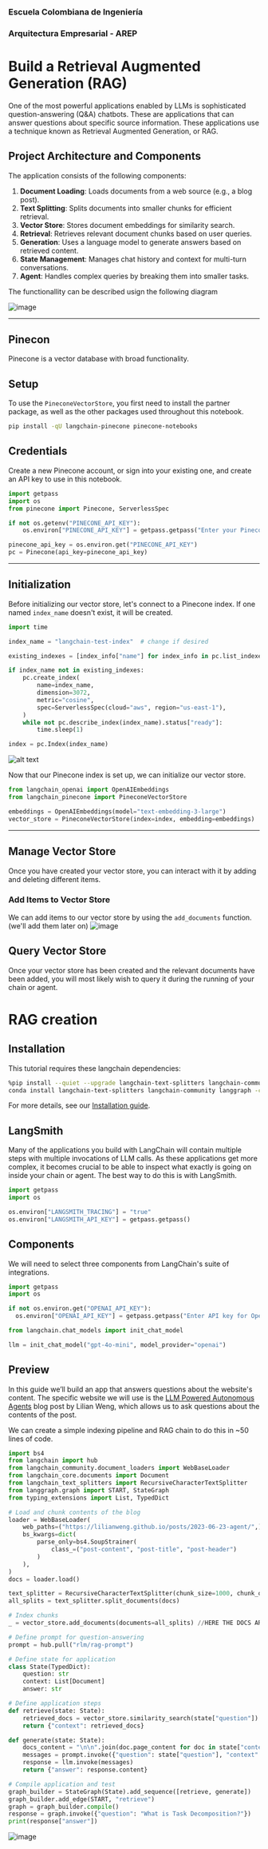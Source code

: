### Escuela Colombiana de Ingeniería

### Arquitectura Empresarial - AREP

# Build a Retrieval Augmented Generation (RAG)
One of the most powerful applications enabled by LLMs is sophisticated question-answering (Q&A) chatbots. These are applications that can answer questions about specific source information. These applications use a technique known as Retrieval Augmented Generation, or RAG.
## Project Architecture and Components

The application consists of the following components:

1. **Document Loading**: Loads documents from a web source (e.g., a blog post).
2. **Text Splitting**: Splits documents into smaller chunks for efficient retrieval.
3. **Vector Store**: Stores document embeddings for similarity search.
4. **Retrieval**: Retrieves relevant document chunks based on user queries.
5. **Generation**: Uses a language model to generate answers based on retrieved content.
6. **State Management**: Manages chat history and context for multi-turn conversations.
7. **Agent**: Handles complex queries by breaking them into smaller tasks.

The functionallity can be described usign the following diagram

![image](https://github.com/user-attachments/assets/ca5737bc-775f-417a-9a98-62974a894f0f)


---

## Pinecon 
Pinecone is a vector database with broad functionality.
## Setup

To use the `PineconeVectorStore`, you first need to install the partner package, as well as the other packages used throughout this notebook.

```sh
pip install -qU langchain-pinecone pinecone-notebooks
```

## Credentials

Create a new Pinecone account, or sign into your existing one, and create an API key to use in this notebook.

```python
import getpass
import os
from pinecone import Pinecone, ServerlessSpec

if not os.getenv("PINECONE_API_KEY"):
    os.environ["PINECONE_API_KEY"] = getpass.getpass("Enter your Pinecone API key: ")

pinecone_api_key = os.environ.get("PINECONE_API_KEY")
pc = Pinecone(api_key=pinecone_api_key)
```

---

## Initialization

Before initializing our vector store, let's connect to a Pinecone index. If one named `index_name` doesn't exist, it will be created.

```python
import time

index_name = "langchain-test-index"  # change if desired

existing_indexes = [index_info["name"] for index_info in pc.list_indexes()]

if index_name not in existing_indexes:
    pc.create_index(
        name=index_name,
        dimension=3072,
        metric="cosine",
        spec=ServerlessSpec(cloud="aws", region="us-east-1"),
    )
    while not pc.describe_index(index_name).status["ready"]:
        time.sleep(1)

index = pc.Index(index_name)
```

![alt text](image.png)

Now that our Pinecone index is set up, we can initialize our vector store.

```python
from langchain_openai import OpenAIEmbeddings
from langchain_pinecone import PineconeVectorStore

embeddings = OpenAIEmbeddings(model="text-embedding-3-large")
vector_store = PineconeVectorStore(index=index, embedding=embeddings)
```

---

## Manage Vector Store

Once you have created your vector store, you can interact with it by adding and deleting different items.

### Add Items to Vector Store

We can add items to our vector store by using the `add_documents` function. (we'll add them later on)
![image](https://github.com/user-attachments/assets/bd0e898d-2c28-4913-b201-5b315b610809)


## Query Vector Store

Once your vector store has been created and the relevant documents have been added, you will most likely wish to query it during the running of your chain or agent.

# RAG creation

## Installation

This tutorial requires these langchain dependencies:

```bash
%pip install --quiet --upgrade langchain-text-splitters langchain-community langgraph
conda install langchain-text-splitters langchain-community langgraph -c conda-forge
```

For more details, see our [Installation guide](#).

## LangSmith

Many of the applications you build with LangChain will contain multiple steps with multiple invocations of LLM calls. As these applications get more complex, it becomes crucial to be able to inspect what exactly is going on inside your chain or agent. The best way to do this is with LangSmith.


```python
import getpass
import os

os.environ["LANGSMITH_TRACING"] = "true"
os.environ["LANGSMITH_API_KEY"] = getpass.getpass()
```

## Components

We will need to select three components from LangChain's suite of integrations.

```python
import getpass
import os

if not os.environ.get("OPENAI_API_KEY"):
  os.environ["OPENAI_API_KEY"] = getpass.getpass("Enter API key for OpenAI: ")

from langchain.chat_models import init_chat_model

llm = init_chat_model("gpt-4o-mini", model_provider="openai")

```

## Preview

In this guide we’ll build an app that answers questions about the website's content. The specific website we will use is the [LLM Powered Autonomous Agents](https://lilianweng.github.io/posts/2023-06-23-agent/) blog post by Lilian Weng, which allows us to ask questions about the contents of the post.

We can create a simple indexing pipeline and RAG chain to do this in ~50 lines of code.

```python
import bs4
from langchain import hub
from langchain_community.document_loaders import WebBaseLoader
from langchain_core.documents import Document
from langchain_text_splitters import RecursiveCharacterTextSplitter
from langgraph.graph import START, StateGraph
from typing_extensions import List, TypedDict

# Load and chunk contents of the blog
loader = WebBaseLoader(
    web_paths=("https://lilianweng.github.io/posts/2023-06-23-agent/",),
    bs_kwargs=dict(
        parse_only=bs4.SoupStrainer(
            class_=("post-content", "post-title", "post-header")
        )
    ),
)
docs = loader.load()

text_splitter = RecursiveCharacterTextSplitter(chunk_size=1000, chunk_overlap=200)
all_splits = text_splitter.split_documents(docs)

# Index chunks
_ = vector_store.add_documents(documents=all_splits) //HERE THE DOCS ARE ADDED TO THE PINECON DB

# Define prompt for question-answering
prompt = hub.pull("rlm/rag-prompt")

# Define state for application
class State(TypedDict):
    question: str
    context: List[Document]
    answer: str

# Define application steps
def retrieve(state: State):
    retrieved_docs = vector_store.similarity_search(state["question"])
    return {"context": retrieved_docs}

def generate(state: State):
    docs_content = "\n\n".join(doc.page_content for doc in state["context"])
    messages = prompt.invoke({"question": state["question"], "context": docs_content})
    response = llm.invoke(messages)
    return {"answer": response.content}

# Compile application and test
graph_builder = StateGraph(State).add_sequence([retrieve, generate])
graph_builder.add_edge(START, "retrieve")
graph = graph_builder.compile()
response = graph.invoke({"question": "What is Task Decomposition?"})
print(response["answer"])
```
![image](https://github.com/user-attachments/assets/2dbac51b-5f39-4c31-9d88-a1591f1e1bc4)




